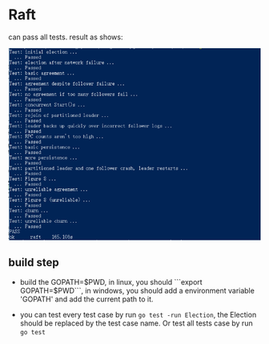 # Raft
can pass all tests.
result as shows:

![results](./all_result.png)

## build step

- build the GOPATH=$PWD, in linux, you should ```export GOPATH=$PWD```, in windows, you should add a environment variable 'GOPATH' and add the current path to it.

- you can test every test case by run ```go test -run Election```, the Election should be replaced by the test case name. Or test all tests case by run ```go test```
